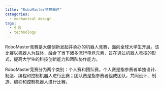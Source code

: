 ```yaml
---  
title: "RoboMaster竞赛概述"  
categories:  
  - mechanical design  
tags: 
  - 引言 
  - technology  
---  
```


RoboMaster竞赛是大疆创新发起并承办的机器人竞赛，面向全球大学生开展。该比赛以机器人为载体，融合了当下诸多流行电竞元素，旨在通过机器人竞技的形式，提高大学生的科技创新能力和团队协作能力。 

RoboMaster竞赛分为两个类别：个人赛和团队赛。个人赛是指参赛者单独设计、制造、编程和控制机器人进行比赛；团队赛是指参赛者组成团队，共同设计、制造、编程和控制机器人进行比赛。 
